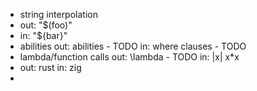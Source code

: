 - string interpolation
 - out: "$(foo)"
 - in: "${bar}"
- abilities
  out: abilities - TODO
  in: where clauses - TODO
- lambda/function calls
  out: \lambda - TODO
  in: |x| x*x
- out: rust
  in: zig
-
